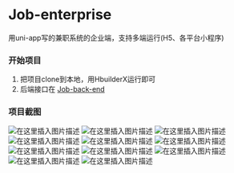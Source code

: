 # Job-enterprise
用uni-app写的兼职系统的企业端，支持多端运行(H5、各平台小程序)

### 开始项目

 1. 把项目clone到本地，用HbuilderX运行即可
 2. 后端接口在
 [Job-back-end](https://github.com/Gang-bb/Job-back-end)

### 项目截图
![在这里插入图片描述](https://img-blog.csdnimg.cn/20200828191020884.png?x-oss-process=image/watermark,type_ZmFuZ3poZW5naGVpdGk,shadow_10,text_aHR0cHM6Ly9ibG9nLmNzZG4ubmV0L3FxXzM3MTMyNDk1,size_16,color_FFFFFF,t_70#pic_center)
![在这里插入图片描述](https://img-blog.csdnimg.cn/20200828191020954.png?x-oss-process=image/watermark,type_ZmFuZ3poZW5naGVpdGk,shadow_10,text_aHR0cHM6Ly9ibG9nLmNzZG4ubmV0L3FxXzM3MTMyNDk1,size_16,color_FFFFFF,t_70#pic_center)
![在这里插入图片描述](https://img-blog.csdnimg.cn/20200828191020955.png?x-oss-process=image/watermark,type_ZmFuZ3poZW5naGVpdGk,shadow_10,text_aHR0cHM6Ly9ibG9nLmNzZG4ubmV0L3FxXzM3MTMyNDk1,size_16,color_FFFFFF,t_70#pic_center)
![在这里插入图片描述](https://img-blog.csdnimg.cn/20200828191020950.png?x-oss-process=image/watermark,type_ZmFuZ3poZW5naGVpdGk,shadow_10,text_aHR0cHM6Ly9ibG9nLmNzZG4ubmV0L3FxXzM3MTMyNDk1,size_16,color_FFFFFF,t_70#pic_center)
![在这里插入图片描述](https://img-blog.csdnimg.cn/20200828191020944.png?x-oss-process=image/watermark,type_ZmFuZ3poZW5naGVpdGk,shadow_10,text_aHR0cHM6Ly9ibG9nLmNzZG4ubmV0L3FxXzM3MTMyNDk1,size_16,color_FFFFFF,t_70#pic_center)
![在这里插入图片描述](https://img-blog.csdnimg.cn/20200828191020951.png?x-oss-process=image/watermark,type_ZmFuZ3poZW5naGVpdGk,shadow_10,text_aHR0cHM6Ly9ibG9nLmNzZG4ubmV0L3FxXzM3MTMyNDk1,size_16,color_FFFFFF,t_70#pic_center)
![在这里插入图片描述](https://img-blog.csdnimg.cn/20200828191020892.png?x-oss-process=image/watermark,type_ZmFuZ3poZW5naGVpdGk,shadow_10,text_aHR0cHM6Ly9ibG9nLmNzZG4ubmV0L3FxXzM3MTMyNDk1,size_16,color_FFFFFF,t_70#pic_center)
![在这里插入图片描述](https://img-blog.csdnimg.cn/20200828191020889.png?x-oss-process=image/watermark,type_ZmFuZ3poZW5naGVpdGk,shadow_10,text_aHR0cHM6Ly9ibG9nLmNzZG4ubmV0L3FxXzM3MTMyNDk1,size_16,color_FFFFFF,t_70#pic_center)
![在这里插入图片描述](https://img-blog.csdnimg.cn/20200828191020880.png?x-oss-process=image/watermark,type_ZmFuZ3poZW5naGVpdGk,shadow_10,text_aHR0cHM6Ly9ibG9nLmNzZG4ubmV0L3FxXzM3MTMyNDk1,size_16,color_FFFFFF,t_70#pic_center)
![在这里插入图片描述](https://img-blog.csdnimg.cn/20200828191020825.png?x-oss-process=image/watermark,type_ZmFuZ3poZW5naGVpdGk,shadow_10,text_aHR0cHM6Ly9ibG9nLmNzZG4ubmV0L3FxXzM3MTMyNDk1,size_16,color_FFFFFF,t_70#pic_center)
![在这里插入图片描述](https://img-blog.csdnimg.cn/20200828191020760.png?x-oss-process=image/watermark,type_ZmFuZ3poZW5naGVpdGk,shadow_10,text_aHR0cHM6Ly9ibG9nLmNzZG4ubmV0L3FxXzM3MTMyNDk1,size_16,color_FFFFFF,t_70#pic_center)
